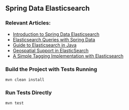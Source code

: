 ## Spring Data Elasticsearch

### Relevant Articles:
- [Introduction to Spring Data Elasticsearch](http://www.baeldung.com/spring-data-elasticsearch-tutorial)
- [Elasticsearch Queries with Spring Data](http://www.baeldung.com/spring-data-elasticsearch-queries)
- [Guide to Elasticsearch in Java](http://www.baeldung.com/elasticsearch-java)
- [Geospatial Support in ElasticSearch](http://www.baeldung.com/elasticsearch-geo-spatial)
- [A Simple Tagging Implementation with Elasticsearch](http://www.baeldung.com/elasticsearch-tagging)

### Build the Project with Tests Running
```
mvn clean install
```

### Run Tests Directly
```
mvn test
```

